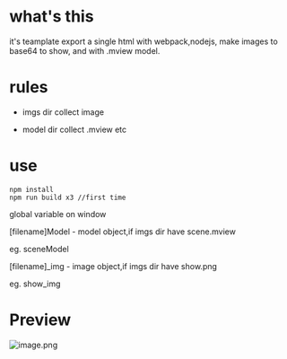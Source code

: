 # what's this

it's teamplate export a single html with webpack,nodejs, make images to base64 to show,
and with .mview model.

# rules

- imgs
  dir collect image

- model
  dir collect .mview etc

# use

```$javascript
npm install 
npm run build x3 //first time

```

global variable on window

[filename]Model - model object,if imgs dir have scene.mview

eg. sceneModel

[filename]\_img - image object,if imgs dir have show.png 

eg. show_img

# Preview
![image.png](https://i.loli.net/2020/06/20/u8rftObwxcnqMg3.png)

